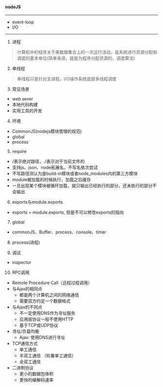 #### nodeJS
---

* event-loop
* I/O

---

1. 进程
  > 计算机中的程序关于某数据集合上的一次运行活动，是系统进行资源分配和调度的基本单位(简单来讲，就是为程序分配资源的，调度算法)

2. 单线程
  > 单线程只是针对主进程，I/O操作系统底层多线程调度

3. 常见场景
  * web sever
  * 本地代码构建
  * 实用工具的开发

4. 环境
  * CommonJS(nodejs模块管理的规范)
  * global
  * process

5. require
  * /表示绝对路径，./表示对于当前文件的
  * 支持js、json、node拓展名，不写名依次尝试
  * 不写路径测认为是build-in模块或者node_modules内的第三方模块
  * module被加载的时候执行，加载之后缓存
  * 一旦出现某个模块被循环加载，就只输出已经执行的部分，还未执行的部分不会输出

6. exports与module.exports
  * exports = module.exports, 但是不可以修改exports的指向

7. global
  * commonJS、Buffer、process、console、timer

8. process(进程)

9. 调试
  * inspector

10. RPC调用
  * Remote Procedure Call（远程过程调用）
  * 与Ajax的相同点
    - 都是两个计算机之间的网络通信
    - 需要双方约定一个数据格式
  * 与Ajax的不同点
    - 不一定使用DNS作为寻址服务
    - 应用层协议一般不使用HTTP
    - 基于TCP或UDP协议
  * 寻址/负载均衡
    - Ajax: 使用DNS进行寻址
  * TCP通信方式
    - 单工通信
    - 半双工通信 （轮番单工通信）
    - 全双工通信
  * 二进制协议
    - 更小的数据包体积
    - 更快的编解码速率
  